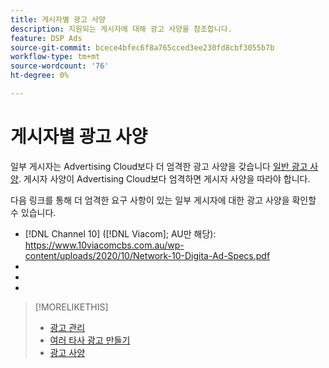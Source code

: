 ```yaml
---
title: 게시자별 광고 사양
description: 지원되는 게시자에 대해 광고 사양을 참조합니다.
feature: DSP Ads
source-git-commit: bcece4bfec6f8a765cced3ee230fd8cbf3055b7b
workflow-type: tm+mt
source-wordcount: '76'
ht-degree: 0%

---
```


# 게시자별 광고 사양

일부 게시자는 Advertising Cloud보다 더 엄격한 광고 사양을 갖습니다 [일반 광고 사양](/help/dsp/campaign-management/ads/ad-specs.md).  게시자 사양이 Advertising Cloud보다 엄격하면 게시자 사양을 따라야 합니다.

다음 링크를 통해 더 엄격한 요구 사항이 있는 일부 게시자에 대한 광고 사양을 확인할 수 있습니다.

* [!DNL Channel 10] ([!DNL Viacom]; AU만 해당): https://www.10viacomcbs.com.au/wp-content/uploads/2020/10/Network-10-Digita-Ad-Specs.pdf
* 
   [!DNL CBS Interactive Advanced Media]: https://cbsinteractive.com/advertising/ad-specs/list/cbs-interactive-advanced-media
* 
   [!DNL Hulu]: https://advertising.hulu.com/ad-products/video-commercial
* 

   [!DNL NBCUniversal]: https://together.nbcuni.com/nbcu-creative-guidelines

>[!MORELIKETHIS]
>
>* [광고 관리](ad-about.md)
>* [여러 타사 광고 만들기](ad-create-multiple.md)
>* [광고 사양](/help/dsp/campaign-management/ads/ad-specs.md)

